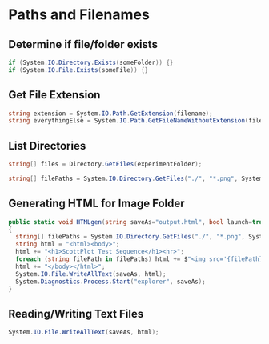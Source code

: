 # Paths and Filenames

## Determine if file/folder exists
```cs
if (System.IO.Directory.Exists(someFolder)) {}
if (System.IO.File.Exists(someFile)) {}
```

## Get File Extension
```c#
string extension = System.IO.Path.GetExtension(filename);
string everythingElse = System.IO.Path.GetFileNameWithoutExtension(filename);
```

## List Directories

```cs
string[] files = Directory.GetFiles(experimentFolder);
```

```C#
string[] filePaths = System.IO.Directory.GetFiles("./", "*.png", System.IO.SearchOption.TopDirectoryOnly);
```

## Generating HTML for Image Folder
```C#
public static void HTMLgen(string saveAs="output.html", bool launch=true)
{
  string[] filePaths = System.IO.Directory.GetFiles("./", "*.png", System.IO.SearchOption.TopDirectoryOnly);
  string html = "<html><body>";
  html += "<h1>ScottPlot Test Sequence</h1><hr>";
  foreach (string filePath in filePaths) html += $"<img src='{filePath}'><br>";
  html += "</body></html>";
  System.IO.File.WriteAllText(saveAs, html);
  System.Diagnostics.Process.Start("explorer", saveAs);
}
```

## Reading/Writing Text Files

```c#
System.IO.File.WriteAllText(saveAs, html);
```
